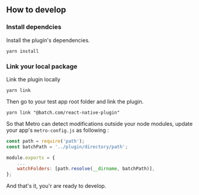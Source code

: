 ## How to develop

### Install dependcies

Install the plugin's dependencies.

`yarn install`

### Link your local package

Link the plugin locally

`yarn link`

Then go to your test app root folder and link the plugin.

`yarn link "@batch.com/react-native-plugin"`

So that Metro can detect modifications outside your node modules, update your app's `metro-config.js` as following :

```js
const path = require('path');
const batchPath = '../plugin/directory/path';

module.exports = {
    ...
    watchFolders: [path.resolve(__dirname, batchPath)],
};
```

And that's it, you'r are ready to develop.
